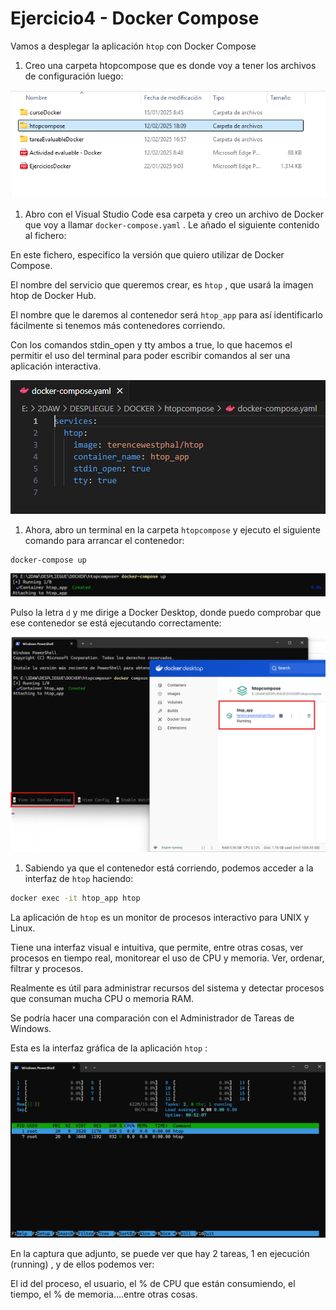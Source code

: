 # Ejercicio4 - Docker Compose

Vamos a desplegar la aplicación `htop` con Docker Compose

1. Creo una carpeta htopcompose que es donde voy a tener los archivos de configuración luego:

![image.png](image.png)

1. Abro con el Visual Studio Code esa carpeta y creo un archivo de Docker que voy a llamar `docker-compose.yaml` . Le añado el siguiente contenido al fichero:

En este fichero, especifico la versión que quiero utilizar de Docker Compose.

El nombre del servicio que queremos crear, es `htop` , que usará la imagen htop de Docker Hub.

El nombre que le daremos al contenedor será `htop_app` para así identificarlo fácilmente si tenemos más contenedores corriendo.

Con los comandos stdin_open y tty ambos a true, lo que hacemos el permitir el uso del terminal para poder escribir comandos al ser una aplicación interactiva.

![image.png](image%201.png)

1. Ahora, abro un terminal en la carpeta `htopcompose` y ejecuto el siguiente comando para arrancar el contenedor:

```bash
docker-compose up
```

![image.png](image%202.png)

Pulso la letra `d` y me dirige a Docker Desktop, donde puedo comprobar que ese contenedor se está ejecutando correctamente:

![image.png](image%203.png)

1. Sabiendo ya que el contenedor está corriendo, podemos acceder a la interfaz de `htop` haciendo:

```bash
docker exec -it htop_app htop
```

La aplicación de `htop` es un monitor de procesos interactivo para UNIX y Linux.

Tiene una interfaz visual e intuitiva, que permite, entre otras cosas, ver procesos en tiempo real, monitorear el uso de CPU y memoria. Ver, ordenar, filtrar y procesos.

Realmente es útil para administrar recursos del sistema y detectar procesos que consuman mucha CPU o memoria RAM.

Se podría hacer una comparación con el Administrador de Tareas de Windows.

Esta es la interfaz gráfica de la aplicación `htop` :

![image.png](image%204.png)

En la captura que adjunto, se puede ver que hay 2 tareas, 1 en ejecución (running) , y de ellos podemos ver:

El id del proceso, el usuario, el % de CPU que están consumiendo, el tiempo, el % de memoria….entre otras cosas.